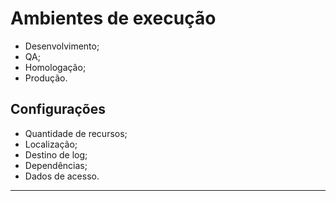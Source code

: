 # Ambientes de execução

* Desenvolvimento;
* QA;
* Homologação;
* Produção.

## Configurações

* Quantidade de recursos;
* Localização;
* Destino de log;
* Dependências;
* Dados de acesso.

---
